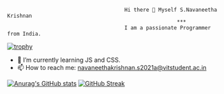                                           Hi there 👋 Myself S.Navaneetha Krishnan
                                                           ***
                                          I am a passionate Programmer from India.





[![trophy](https://github-profile-trophy.vercel.app/?username=Archangel0007&theme=onedark&row=1)](https://github.com/ryo-ma/github-profile-trophy)

- 🌱 I’m currently learning JS and CSS.
- 📫 How to reach me: navaneethakrishnan.s2021a@vitstudent.ac.in

 [![Anurag's GitHub stats](https://github-readme-stats.vercel.app/api?username=Archangel0007)](https://github.com/anuraghazra/github-readme-stats)
[![GitHub Streak](https://streak-stats.demolab.com?user=Archangel0007)](https://git.io/streak-stats)

